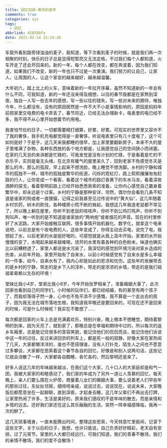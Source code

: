 ```yaml
---
title: 回忆旧闻-寒风的昔年
comments: true
categories: sys
tags:
  - 回忆
abbrlink: 42039bfe
date: 2021-02-14 15:14:20
---
```


车窗外看到路旁绿油油的麦子，我知道，等下次看到麦子的时候，就是我们再一次相聚的时刻，快乐的日子总是显得短暂而又无法定格，不过我们每个人都知道，火车开走了还会开回来的。新的一年，每个人都在改变，都在奔波着，因为我们知道，如果我们不改变，新的一年也只不过是一次重演。我们努力的让自己，让家人，让周围的人，让这个家变的越来越好，越来越温馨。
<!--more-->

大年初六，踏上北上的火车，意味着新的一年拉开序幕，虽然不知道新的一年会有什么不同，可我知道，新的一年还没来得及细想，以往的春节我都是在家熬到深夜，独自一人写一些去年的感想，写一些以往的错失，写一些对未来的期待，唯独今年，什么都没有，没有的原因居然是一件不大不小是事情影响的，原因是妈妈年前把家里交电费的电卡弄丢了，春节将近，已经无法办理新卡，电表里的电已经不多，我不得不从心里开始想着节约用电。

我害怕节俭的日子，一切都需要精打细算，好累，好累。可现实的世界里又容许不了我的奢侈，我手机充电都觉得是一直奢侈，听说电表里只有几十度电了，这个可如何是好？于是乎，这几天来我都睡的很早，加上家里要翻新房子，本来不大的屋子里堆满了杂物，各种东西放的各个地方都是，让我感觉自己的空间狭小而闭塞。在家的几天总的来讲都是忙碌的，可我发觉是没有计划的忙碌，于是看着是忙的不亦乐乎，实则是毫无头绪，在北京有暖气的屋里呆久了，回到老家不免感觉冬天是那么的冷，那么的孤寂，早上起来不想洗脸，晚上睡觉不想洗脚。乡村的宁静和城市的孤独不一样，城市的孤独是繁华的街道，闪烁的霓虹灯，路上熙熙攘攘匆匆赶路的行人，让你变成一个看客，看着这个城市的路灯昏黄下的车水马龙，看着深夜酒醉的探戈，看着黎明前路上已经开始悉悉索索的准备，让你内心感觉自己置身着繁华中，却永远是个过客。乡村的宁静是那种安详，坦然，偶尔你会看到几条不知道是谁家的狗或者一直狸猫，记得之前我甚至见过传说中的“黄大仙”，这几年随着乡村农药，树木的砍伐，各种楼房小院不断的耸起，我想这几年我连老鼠都不常见了，所以晚上躺在屋里，你听不到老鼠的吱吱声，你听不到公鸡打鸣声，你听不到狗叫声，唯一听到的是不知道是谁家放的“两响炮”或者烟花的声音。现在的村里修好了水泥路，大家开始接触互联网，很多事情开始机器化、数字化，就拿这个电来说吧，以前总是有个收电费的人，这些年变成了，你得主动去买电，说完了电，我想起了水，以前老家的水是挺好喝的，可感觉就是从我上高中开始，家里的水开始慢慢的变了，水喝起来越来越难喝，烧开的水里有着各种的白色粉末，味道也确实比以前糟糕透了，家里人都说是水污染了，我深切的感觉到环境污染对家乡造成的伤害，从前年开始，家里开始有了自来水，以前小时候感觉有了自来水是多么幸福的一件事，如今，自来水有了，我内心却是如此的悲凉和忧伤。这些年的发展带去的是乡村的宁静，带走的是乡下人的淳朴，带走的是浓浓的乡情，带走的是我们祖祖辈辈赖以生存的环境！

堂妹比我小4岁，堂弟比我小8岁，今年开始张罗相亲了，准备婚姻大事了，此次回家也看到自己的同学们，小时候的玩伴们，都已经结婚，有的甚至有两个孩子了，而我却落得孑然一身，心中也不免平添不少感慨，我不算是一个走出去的孩子，因为我无法在城市落地生根，我知道我早晚还是要回来的，可现在还不是回来的时候，可是什么时候呢？我实在不敢想了......

每次都是回家的火车上总是充满着欢乐，特别兴奋，晚上根本不想睡觉，期待着黎明的到来，因为天亮了，就到家了，那晚总是在幸福和期待中过的，所以每次的返乡车厢里，总是能记住很多的音容笑貌，能记住他们的侃侃而谈，能记住他们诉说中这一年的过往，反过来讲回京的列车上，都是死一般的寂静，好像大家在家热闹了几天，大家都懒洋洋的，谁也不愿搭理谁，没有人打扑克，陌生人之间也不愿意过多攀谈，大家都在思索着这个春节各自的回忆，好像是和别人说两句话，这些记忆就会消散了一样，大家都各自酣睡，各忙各的，然后黎明还是来了。

好多人说这几年的年味越来越淡，在我们这个大家，几十口人的大家庭却是和气一团，我被大家家的和睦感动了，我们家的年成为了另外一道让人羡慕的回忆，每天晚上，亲人们要么围在火炉旁，商量着儿女们的婚姻大事，要么说着老人们早些年的那些过往，东扯扯邻居，细唠唠亲戚，说说过去，说说现在，说说未来，大家晚饭后都愿意坐在一起聊聊，直到深夜，才起身去睡，这几年父辈们不再出去打牌，让家里热闹了许多，生活是美好的，原来我们感叹的不是年味的散去，而是亲情和乡情的远去。还好我们家还在这么其乐融融的生活，突然一阵幸福感降临，我再一次的醉了。

这几天琐事缠身，一直未能腾出时间，整理这些思索，今天特意忙里偷闲，记录下这些文字，关于以后的日子，我想，也许只能说，自己负责好好精彩，老天自有安排。过了元宵节，家里的人大都已经远行，可我们知道，我们的青春不散场，我们的亲情不散场，我们的爱不会散场！
